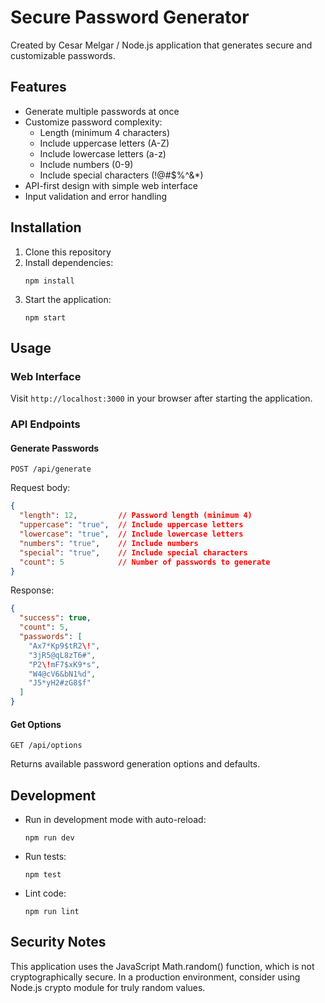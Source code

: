 # Secure Password Generator 

Created by Cesar Melgar / Node.js application that generates secure and customizable passwords.

## Features

- Generate multiple passwords at once
- Customize password complexity:
  - Length (minimum 4 characters)
  - Include uppercase letters (A-Z)
  - Include lowercase letters (a-z)
  - Include numbers (0-9)
  - Include special characters (\!@#$%^&*)
- API-first design with simple web interface
- Input validation and error handling

## Installation

1. Clone this repository
2. Install dependencies:
   ```
   npm install
   ```
3. Start the application:
   ```
   npm start
   ```

## Usage

### Web Interface

Visit `http://localhost:3000` in your browser after starting the application.

### API Endpoints

#### Generate Passwords

```
POST /api/generate
```

Request body:
```json
{
  "length": 12,         // Password length (minimum 4)
  "uppercase": "true",  // Include uppercase letters
  "lowercase": "true",  // Include lowercase letters
  "numbers": "true",    // Include numbers
  "special": "true",    // Include special characters
  "count": 5            // Number of passwords to generate
}
```

Response:
```json
{
  "success": true,
  "count": 5,
  "passwords": [
    "Ax7*Kp9$tR2\!",
    "3jR5@qL8zT6#",
    "P2\!mF7$xK9*s",
    "W4@cV6&bN1%d",
    "J5*yH2#zG8$f"
  ]
}
```

#### Get Options

```
GET /api/options
```

Returns available password generation options and defaults.

## Development

- Run in development mode with auto-reload:
  ```
  npm run dev
  ```
- Run tests:
  ```
  npm test
  ```
- Lint code:
  ```
  npm run lint
  ```

## Security Notes

This application uses the JavaScript Math.random() function, which is not cryptographically secure. In a production environment, consider using Node.js crypto module for truly random values.
